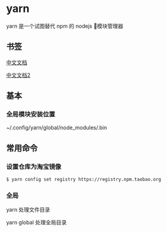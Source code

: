 # yarn 

yarn 是一个试图替代 npm 的 nodejs 模块管理器

## 书签

[中文文档](https://yarn.bootcss.com/)

[中文文档2](https://yarn.org.cn/)

## 基本

### 全局模块安装位置

~/.config/yarn/global/node_modules/.bin

## 常用命令

### 设置仓库为淘宝镜像

```
$ yarn config set registry https://registry.npm.taobao.org
```

### 全局

yarn 处理文件目录

yarn global 处理全局目录
